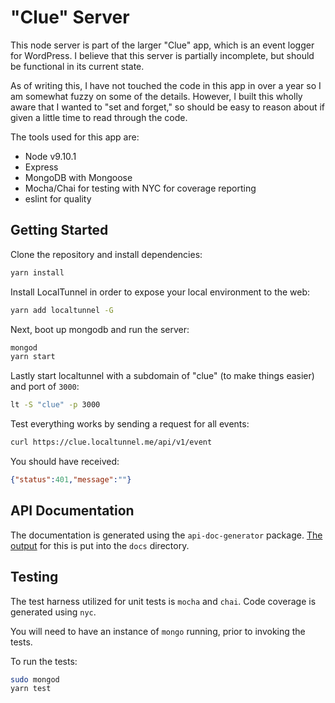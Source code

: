 # "Clue" Server

This node server is part of the larger "Clue" app, which is an event logger for WordPress. I believe that this server is partially incomplete, but should be functional in its current state.

As of writing this, I have not touched the code in this app in over a year so I am somewhat fuzzy on some of the details. However, I built this wholly aware that I wanted to "set and forget," so should be easy to reason about if given a little time to read through the code. 

The tools used for this app are:
- Node v9.10.1
- Express
- MongoDB with Mongoose
- Mocha/Chai for testing with NYC for coverage reporting
- eslint for quality


## Getting Started

Clone the repository and install dependencies:
```bash
yarn install
```

Install LocalTunnel in order to expose your local environment to the web:
```bash
yarn add localtunnel -G
```

Next, boot up mongodb and run the server:
```bash
mongod
yarn start
```

Lastly start localtunnel with a subdomain of "clue" (to make things easier) and port of `3000`:
```bash
lt -S "clue" -p 3000
```

Test everything works by sending a request for all events:
```bash
curl https://clue.localtunnel.me/api/v1/event
```

You should have received:
```json
{"status":401,"message":""}
```


## API Documentation

The documentation is generated using the `api-doc-generator` package. [The output](./docs/index.html) for this is put into the `docs` directory. 


## Testing

The test harness utilized for unit tests is `mocha` and `chai`. Code coverage is generated using `nyc`. 

You will need to have an instance of `mongo` running, prior to invoking the tests.

To run the tests:
```bash
sudo mongod
yarn test
```
 
